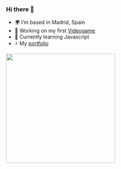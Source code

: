 ### Hi there 👋
- 🌍 I’m based in Madrid, Spain
- 🔭 Working on my first [Videogame](https://cimaproductions.es)
- 🧠 Currently learning Javascript
- ⚡ My [portfolio](https://mariolopez.website)

<img src="https://media.giphy.com/media/DTuTMRAQ4EVGBbtpkg/giphy.gif" width="300"/>



<!--
**mariolpzz/mariolpzz** is a ✨ _special_ ✨ repository because its `README.md` (this file) appears on your GitHub profile.

Here are some ideas to get you started:

- 🔭 I’m currently working on ...
- 🌱 I’m currently learning ...
- 👯 I’m looking to collaborate on ...
- 🤔 I’m looking for help with ...
- 💬 Ask me about ...
- 📫 How to reach me: ...
- 😄 Pronouns: ...
- ⚡ Fun fact: ...
-->
